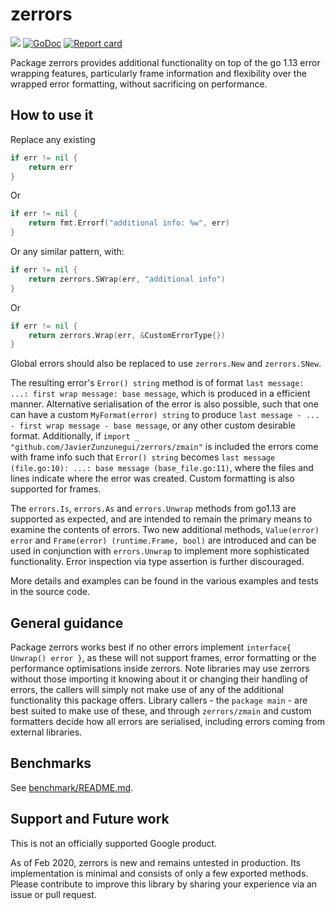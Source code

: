 # zerrors 
[![](https://github.com/JavierZunzunegui/zerrors/workflows/Go/badge.svg)](https://github.com/JavierZunzunegui/zerrors/actions?query=workflow%3AGo)
[![GoDoc](https://godoc.org/github.com/JavierZunzunegui/zerrors?status.svg)](http://godoc.org/github.com/JavierZunzunegui/zerrors) 
[![Report card](https://goreportcard.com/badge/github.com/JavierZunzunegui/zerrors)](https://goreportcard.com/report/github.com/JavierZunzunegui/zerrors)

Package zerrors provides additional functionality on top of the go 1.13 error wrapping features,
particularly frame information and flexibility over the wrapped error formatting, without sacrificing on performance.

## How to use it

Replace any existing
```go
if err != nil {
    return err
}
```
Or
```go
if err != nil {
    return fmt.Errorf("additional info: %w", err)
}
```

Or any similar pattern, with:

```go
if err != nil {
    return zerrors.SWrap(err, "additional info")
}
```
Or
```go
if err != nil {
    return zerrors.Wrap(err, &CustomErrorType{})
}
```

Global errors should also be replaced to use `zerrors.New` and `zerrors.SNew`.

The resulting error's `Error() string` method is of format `last message: ...: first wrap message: base message`,
which is produced in a efficient manner.
Alternative serialisation of the error is also possible, such that one can have a custom `MyFormat(error) string`
to produce `last message - ... - first wrap message - base message`, or any other custom desirable format.
Additionally, if `import _ "github.com/JavierZunzunegui/zerrors/zmain"` is included the errors come with frame info
such that `Error() string` becomes `last message (file.go:10): ...: base message (base_file.go:11)`,
where the files and lines indicate where the error was created.
Custom formatting is also supported for frames.

The `errors.Is`, `errors.As` and `errors.Unwrap` methods from go1.13 are supported as expected,
and are intended to remain the primary means to examine the contents of errors.
Two new additional methods, `Value(error) error` and `Frame(error) (runtime.Frame, bool)`
are introduced and can be used in conjunction with `errors.Unwrap` to implement more sophisticated functionality.
Error inspection via type assertion is further discouraged.

More details and examples can be found in the various examples and tests in the source code.

## General guidance

Package zerrors works best if no other errors implement `interface{ Unwrap() error }`,
as these will not support frames, error formatting or the performance optimisations inside zerrors.
Note libraries may use zerrors without those importing it knowing about it or changing their handling of errors,
the callers will simply not make use of any of the additional functionality this package offers.
Library callers - the `package main` - are best suited to make use of these,
and through `zerrors/zmain` and custom formatters decide how all errors are serialised,
including errors coming from external libraries.

## Benchmarks

See [benchmark/README.md](internal/benchmark/README.md).

## Support and Future work

This is not an officially supported Google product.

As of Feb 2020, zerrors is new and remains untested in production.
Its implementation is minimal and consists of only a few exported methods.
Please contribute to improve this library by sharing your experience via an issue or pull request.
